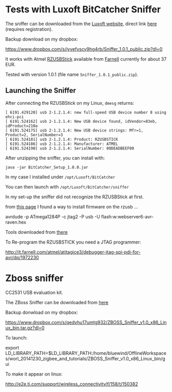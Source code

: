 # Tests with Luxoft BitCatcher Sniffer

The sniffer can be downloaded from the [Luxoft website](http://www.luxoft.com/embedded-systems-development/bitcatcher/), direct link [here](http://offer.luxoft.com/content-request.html?FILE_ID=37912) (requires registration).

Backup download on my dropbox:

https://www.dropbox.com/s/iyvefvscy9hg4rb/Sniffer_1.0.1_public.zip?dl=0

It works with Atmel [RZUSBStick](http://store.atmel.com/PartDetail.aspx?q=p:10500060#tc:description) available from [Farnell](http://it.farnell.com/atmel/atavrzusbstick/at86rf230-usb-stick-starter-kit/dp/1562234) currently for about 37 EUR.

Tested with version 1.0.1 (file name ``Sniffer_1.0.1_public.zip``).

## Launching the Sniffer

After connecting the RZUSBStick on my Linux, ``dmesg`` returns:


```````
[ 6191.429120] usb 2-1.2.1.4: new full-speed USB device number 8 using ehci-pci
[ 6191.524162] usb 2-1.2.1.4: New USB device found, idVendor=03eb, idProduct=210a
[ 6191.524175] usb 2-1.2.1.4: New USB device strings: Mfr=1, Product=2, SerialNumber=3
[ 6191.524181] usb 2-1.2.1.4: Product: RZUSBSTICK
[ 6191.524186] usb 2-1.2.1.4: Manufacturer: ATMEL
[ 6191.524190] usb 2-1.2.1.4: SerialNumber: 00DEADBEEF00
```````

After unzipping the sniffer, you can install with:

```java -jar BitCatcher_Setup_1.0.0.jar```

In my case I installed under ```/opt/Luxoft/BitCatcher```

You can then launch with ```/opt/Luxoft/BitCatcher/sniffer```

In my set-up the sniffer did not recognize the RZUSBStick at first.

from [this page](https://www.assembla.com/spaces/EmsProjectBuildingAutomation/wiki/Tutorial_installing_Contiki_on_Raven_) I found a way to install firmware on the rzusb ...

avrdude -p ATmega1284P -c jtag2 -P usb -U flash:w:webserver6-avr-raven.hex 

Tools downloaded from [there](http://www.atmel.com/tools/RZUSBSTICK.aspx)

To Re-program the RZUSBSTICK you need a JTAG programmer:  

http://it.farnell.com/atmel/atjtagice3/debugger-jtag-spi-pdi-for-avr/dp/1972230


# Zboss sniffer

CC2531 USB evaluation kit.

The ZBoss Sniffer can be downloaded from [here](http://zboss.dsr-wireless.com/downloads/index/zboss)

Backup donwload on my dropbox:

https://www.dropbox.com/s/qedvhu17umtg932/ZBOSS_Sniffer_v1.0_x86_Linux_bin.tar.gz?dl=0

To launch:

export LD_LIBRARY_PATH=$LD_LIBRARY_PATH:/home/bluewind/OfflineWorkspaces/worl_20141230_zigbee_and_tutorials/ZBOSS_Sniffer_v1.0_x86_Linux_bin/gui

To make it appear on linux:

http://e2e.ti.com/support/wireless_connectivity/f/158/t/150382

